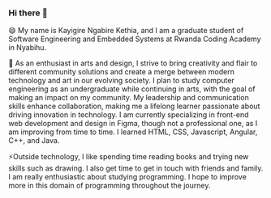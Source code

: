 ### Hi there 👋

<!--
**kethia123/kethia123** is a ✨ _special_ ✨ repository because its `README.md` (this file) appears on your GitHub profile.

Here are some ideas to get you started:

- 🔭 I’m currently working on ...
- 🌱 I’m currently learning ...
- 👯 I’m looking to collaborate on ...
- 🤔 I’m looking for help with ...
- 💬 Ask me about ...
- 📫 How to reach me: ...
- 😄 Pronouns: ...
- ⚡ Fun fact: ...
-->
😄 My name is Kayigire Ngabire Kethia, and I am a graduate student of Software Engineering and Embedded Systems at Rwanda Coding Academy in Nyabihu.

🔭 As an enthusiast in arts and design, I strive to bring creativity and flair to different community solutions and create a merge between modern technology and art in our evolving society. I plan to study computer engineering as an undergraduate while continuing in arts, with the goal of making an impact on my community. My leadership and communication skills enhance collaboration, making me a lifelong learner passionate about driving innovation in technology. I am currently specializing in front-end web development and design in Figma, though not a professional one, as I am improving from time to time. I learned HTML, CSS, Javascript, Angular, C++, and Java. 

⚡Outside technology, I like spending time reading books and trying new skills such as drawing. I also get time to get in touch with friends and family. I am really enthusiastic about studying programming. I hope to improve more in this domain of programming throughout the journey.
